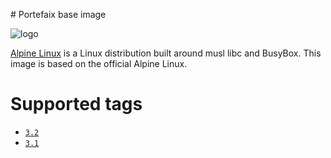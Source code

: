 # Portefaix base image

![logo](http://pkgs.alpinelinux.org/assets/alpinelinux-logo.svg)

[Alpine Linux][] is a Linux distribution built around musl libc and BusyBox.
This image is based on the official Alpine Linux.

# Supported tags

-	[`3.2`](https://github.com/portefaix/docker-base/tree/3.2)
-	[`3.1`](https://github.com/portefaix/ocker-basee/tree/3.1)


[Alpine Linux]: http://www.alpinelinux.org

